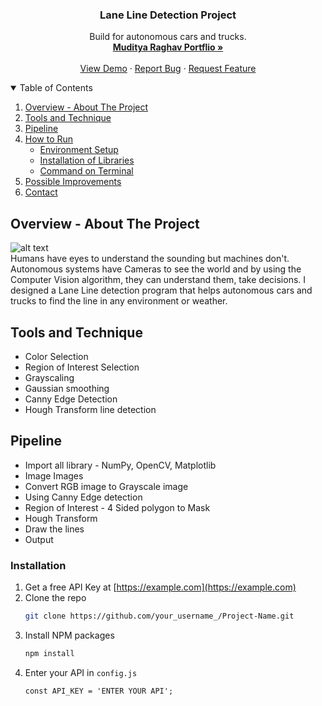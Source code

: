 <!-- PROJECT -->
  <h3 align="center">Lane Line Detection Project 
</h3>

  <p align="center">
   Build for autonomous cars and trucks.
    <br />
    <a href="https://rmuditya.github.io/MudityaRaghav/"><strong>Muditya Raghav Portflio »</strong></a>
    <br />
    <br />
    <a href="https://github.com/rmuditya/Lane-Line-Detection-for-Autonomous-Car-Truck-on-Images-Video/blob/master/test_videos_output/solidWhiteRight.mp4">View Demo</a>
    ·
    <a href="https://github.com/rmuditya/Lane-Line-Detection-for-Autonomous-Car-Truck-on-Images-Video/issues">Report Bug</a>
    ·
    <a href="https://github.com/rmuditya/Lane-Line-Detection-for-Autonomous-Car-Truck-on-Images-Video/issues">Request Feature</a>
  </p>
</p>



<!-- TABLE OF CONTENTS -->
<details open="open">
  <summary>Table of Contents</summary>
  <ol>
    <li><a href="#overview">Overview - About The Project</a></li>
    <li><a href="#tools">Tools and Technique</a></li>
    <li><a href="#pipeline">Pipeline</a></li>
    <li>
      <a href="#getting-started">How to Run</a>
      <ul>
        <li><a href="#prerequisites">Environment Setup</a></li>
        <li><a href="#installation">Installation of Libraries</a></li>
        <li><a href="#installation">Command on Terminal</a></li>
      </ul>
    </li>
    <li><a href="#improve">Possible Improvements</a></li>
    <li><a href="#contact">Contact</a></li>
  </ol>
</details>




<!-- ABOUT THE PROJECT -->
## Overview - About The Project
![alt text](https://github.com/rmuditya/Lane-Line-Detection-for-Autonomous-Car-Truck-on-Images-Video/blob/master/Screenshots/laneLines_thirdPass.jpg)
<br />
Humans have eyes to understand the sounding but machines don't. Autonomous systems have Cameras to see the world and by using the Computer Vision algorithm, they can understand them, take decisions.
I designed a Lane Line detection program that helps autonomous cars and trucks to find the line in any environment or weather.


<!-- Tools -->
## Tools and Technique

* Color Selection
* Region of Interest Selection
* Grayscaling
* Gaussian smoothing
* Canny Edge Detection
* Hough Transform line detection

<!-- Pipeline -->
## Pipeline

* Import all library - NumPy, OpenCV, Matplotlib
* Image Images
* Convert RGB image to Grayscale image
* Using Canny Edge detection 
* Region of Interest - 4 Sided polygon to Mask
* Hough Transform
* Draw the lines
* Output



### Installation

1. Get a free API Key at [https://example.com](https://example.com)
2. Clone the repo
   ```sh
   git clone https://github.com/your_username_/Project-Name.git
   ```
3. Install NPM packages
   ```sh
   npm install
   ```
4. Enter your API in `config.js`
   ```JS
   const API_KEY = 'ENTER YOUR API';
   ```

